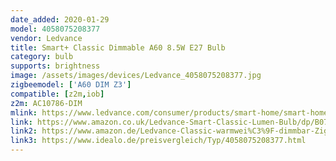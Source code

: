 ```yaml
---
date_added: 2020-01-29
model: 4058075208377
vendor: Ledvance
title: Smart+ Classic Dimmable A60 8.5W E27 Bulb
category: bulb
supports: brightness
image: /assets/images/devices/Ledvance_4058075208377.jpg
zigbeemodel: ['A60 DIM Z3']
compatible: [z2m,iob]
z2m: AC10786-DIM
mlink: https://www.ledvance.com/consumer/products/smart-home/smart-home-products-with-zigbee-technology/smart-home-lamps/classic-lamps-with-zigbee-technology/smart-classic-dimmable/index.jsp
link: https://www.amazon.co.uk/Ledvance-Smart-Classic-Lumen-Bulb/dp/B07MSL2XJK
link2: https://www.amazon.de/Ledvance-Classic-warmwei%C3%9F-dimmbar-ZigBee-Dimmable/dp/B07MSL2XJK
link3: https://www.idealo.de/preisvergleich/Typ/4058075208377.html
---
```

